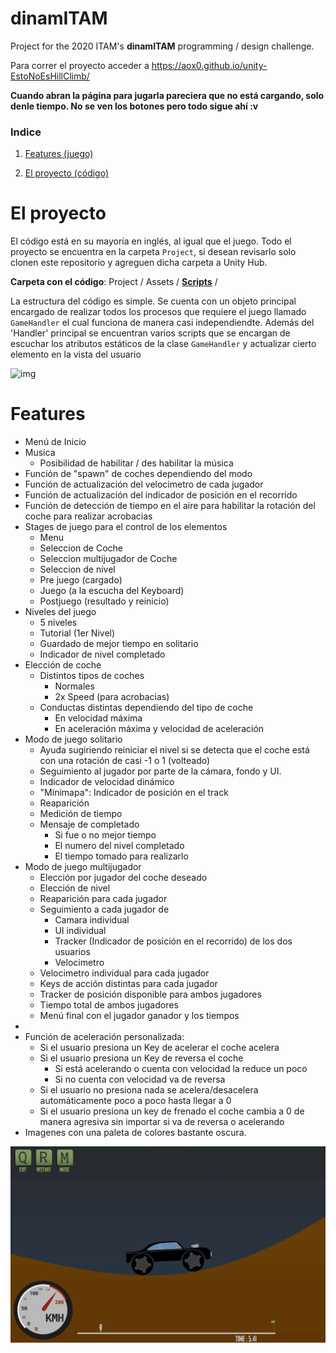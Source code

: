 # dinamITAM

Project for the 2020 ITAM's **dinamITAM** programming / design challenge.

Para correr el proyecto acceder a https://aox0.github.io/unity-EstoNoEsHillClimb/

**Cuando abran la página para jugarla pareciera que no está cargando, solo denle tiempo. No se ven los botones pero todo sigue ahí :v**


### Indice

1.  [Features (juego)](https://github.com/AOx0/unity-EstoNoEsHillClimb#features)

2.  [El proyecto (código)](https://github.com/AOx0/unity-EstoNoEsHillClimb#el-proyecto)

# El proyecto

El código está en su mayoría en inglés, al igual que el juego. Todo el proyecto se encuentra en la carpeta `Project`, si desean revisarlo solo clonen este repositorio y agreguen dicha carpeta a Unity Hub.

**Carpeta con el código**:  Project / Assets / [**Scripts**](https://github.com/AOx0/unity-EstoNoEsHillClimb/tree/master/Project/Assets/Scripts) /



La estructura del código es simple. Se cuenta con un objeto principal encargado de realizar todos los procesos que requiere el juego llamado `GameHandler` el cual funciona de manera casi independiendte. Además del 'Handler' principal se encuentran varios scripts que se encargan de escuchar los atributos estáticos de la clase `GameHandler` y actualizar cierto elemento en la vista del usuario



![img](https://github.com/AOx0/unity-EstoNoEsHillClimb/blob/master/res/imagen0.png)






# Features

-   Menú de Inicio
-   Musica
    -   Posibilidad de habilitar / des habilitar la música
-   Función de "spawn" de coches dependiendo del modo
-   Función de actualización del velocimetro de cada jugador
-   Función de actualización del indicador de posición en el recorrido
-   Función de detección de tiempo en el aire para habilitar la rotación del coche para realizar acrobacias
-   Stages  de juego para el control de los elementos
    -   Menu
    -   Seleccion de Coche
    -   Seleccion multijugador de Coche
    -   Seleccion de nivel
    -   Pre juego (cargado)
    -   Juego (a la escucha del Keyboard)
    -   Postjuego (resultado y reinicio)
-   Niveles del juego
    -   5 niveles
    -   Tutorial (1er Nivel)
    -   Guardado de mejor tiempo en solitario
    -   Indicador de nivel completado
-   Elección de coche
    -   Distintos tipos de coches
        -   Normales
        -   2x Speed (para acrobacias)
    -   Conductas distintas dependiendo del tipo de coche
        -   En velocidad máxima
        -   En aceleración máxima y velocidad de aceleración
-   Modo de juego solitario
    -   Ayuda sugiriendo reiniciar el nivel si se detecta que el coche está con una rotación de casi -1 o 1 (volteado)
    -   Seguimiento al jugador por parte de la cámara, fondo y UI.
    -   Indicador de velocidad dinámico
    -   "Minimapa": Indicador de posición en el track
    -   Reaparición
    -   Medición de tiempo
    -   Mensaje de completado
        -   Si fue o no mejor tiempo
        -   El numero del nivel completado
        -   El tiempo tomado para realizarlo
-   Modo de juego multijugador
    -   Elección por jugador del coche deseado
    -   Elección de nivel
    -   Reaparición para cada jugador
    -   Seguimiento a cada jugador de
        -   Camara individual
        -   UI individual
        -   Tracker (Indicador de posición en el recorrido) de los dos usuarios
        -   Velocimetro
    -   Velocimetro individual para cada jugador
    -   Keys de acción distintas para cada jugador
    -   Tracker de posición disponible para ambos jugadores
    -   Tiempo total de ambos jugadores
    -   Menú final con el jugador ganador y los tiempos
-   
-   Función de aceleración personalizada:
    -   Si el usuario presiona un Key de acelerar el coche acelera
    -   Si el usuario presiona un Key de reversa el coche
        -   Si está acelerando o cuenta con velocidad la reduce un poco
        -   Si no cuenta con velocidad va de reversa
    -   Si el usuario no presiona nada se acelera/desacelera automáticamente poco a poco hasta llegar a 0
    -   Si el usuario presiona un key de frenado el coche cambia a 0 de manera agresiva sin importar si va de reversa o acelerando
-   Imagenes con una paleta de colores bastante oscura.

![img](https://github.com/AOx0/unity-EstoNoEsHillClimb/blob/master/res/gif1.gif)
